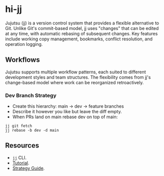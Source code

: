 # hi-jj

Jujutsu (jj) is a version control system that provides a flexible alternative to
Git. Unlike Git's commit-based model, jj uses "changes" that can be edited at
any time, with automatic rebasing of subsequent changes. Key features include
working copy management, bookmarks, conflict resolution, and operation logging.

## Workflows

Jujutsu supports multiple workflow patterns, each suited to different
development styles and team structures. The flexibility comes from jj's
change-based model where work can be reorganized retroactively.

### Dev Branch Strategy

- Create this hierarchy: main → dev → feature branches  
- Describe it however you like but leave the diff empty.
- When PRs land on main rebase dev on top of main: 
```
jj git fetch
jj rebase -b dev -d main
```

## Resources 

- [`jj`](https://jj-vcs.github.io/jj/latest/) CLI.
- [Tutorial](https://steveklabnik.github.io/jujutsu-tutorial/).
- [Strategy Guide](https://reasonablypolymorphic.com/blog/jj-strategy/).

